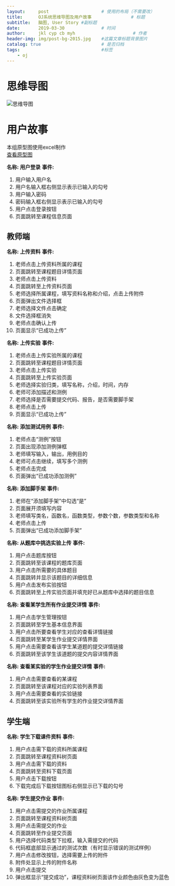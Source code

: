 ```yaml
---
layout:     post                    # 使用的布局（不需要改）
title:      OJ系统思维导图及用户故事               # 标题 
subtitle:   脑图, User Story #副标题
date:       2019-03-30              # 时间
author:     jkl cyp cb myh                      # 作者
header-img: img/post-bg-2015.jpg    #这篇文章标题背景图片
catalog: true                       # 是否归档
tags:                               #标签
    - oj
---
```


# 思维导图
![思维导图](http://m.qpic.cn/psb?/V10i5mlt15feNY/LVm6y65WjMJlJTr8K.TrIIDTCYp4av*1u*qFwbFkv7s!/b/dBkBAAAAAAAA&bo=YAf2AwAAAAARB6I!&rf=viewer_4)

# 用户故事
本组原型图使用excel制作  
[查看原型图](https://github.com/jiandaobao/NKOJ)

**名称: 用户登录**
**事件:**
1. 用户输入用户名
2. 用户名输入框右侧显示表示已输入的勾号
3. 用户输入密码
4. 密码输入框右侧显示表示已输入的勾号
5. 用户点击登录按钮
6. 页面跳转至课程信息页面

## 教师端

**名称: 上传资料**
**事件:** 
1. 老师点击上传资料所属的课程
2. 页面跳转至课程题目详情页面
3. 老师点击上传资料
4. 页面跳转至上传资料页面
5. 老师选择所属课程，填写资料名称和介绍，点击上传附件
6. 页面弹出文件选择框
7. 老师选择文件点击确定
8. 文件选择框消失
9. 老师点击确认上传
10. 页面显示“已成功上传”

**名称: 上传实验**
**事件:** 
1. 老师点击上传实验所属的课程
2. 页面跳转至课程题目详情页面
3. 老师点击上传实验
4. 页面跳转至上传实验页面
5. 老师选择实验归类，填写名称，介绍，时间，内存
6. 老师可添加描述和测例
7. 老师选择是否需要提交代码、报告，是否需要脚手架
8. 老师点击上传
9. 页面显示“已成功上传”

**名称: 添加测试用例**
**事件:** 
1. 老师点击“测例”按钮
2. 页面出现添加测例弹框
3. 老师填写输入，输出，用例目的
4. 老师可点击继续，填写多个测例
5. 老师点击完成
6. 页面弹出“已成功添加测例”


**名称: 添加脚手架**
**事件:** 
1. 老师在“添加脚手架”中勾选“是”
2. 页面展开须填写内容
3. 老师填写类名，函数名，函数类型，参数个数，参数类型和名称
4. 老师点击上传
5. 页面弹出“已成功添加脚手架”

**名称: 从题库中挑选实验上传**
**事件:** 
1. 用户点击题库按钮
2. 页面跳转至该课程的题库页面
3. 用户点击所需要的具体题目
4. 页面跳转并显示该题目的详细信息
5. 用户点击发布实验按钮
6. 页面跳转至上传实验页面并填充好已从题库中选择的题目信息

**名称: 查看某学生所有作业提交详情**
**事件:** 
1. 用户点击学生管理按钮
2. 页面跳转至学生基本信息界面
3. 用户点击所要查看学生对应的查看详情链接
4. 页面跳转至某学生作业提交详情界面
5. 用户点击需要查看该学生某道题的提交详情链接
6. 页面跳转至该学生该道题的提交内容详情界面


**名称: 查看某实验的学生作业提交详情**
**事件:** 
1. 用户点击需要查看的某课程
2. 页面跳转至该课程对应的实验列表界面
3. 用户点击需要查看的实验链接
4. 页面跳转至该实验所有学生的作业提交详情界面

## 学生端
**名称: 学生下载课件资料**
**事件:**  
1. 用户点击需下载的资料所属课程
2. 页面跳转至课程资料树页面
3. 用户点击需下载的资料
4. 页面跳转至资料下载页面
5. 用户点击下载按钮
6. 下载完成后下载按钮图标右侧显示已下载的勾号

**名称: 学生提交作业**
**事件:**  
1. 用户点击需提交的作业所属课程
2. 页面跳转至课程资料树页面
3. 用户点击需提交的作业
4. 页面跳转至作业提交页面
5. 用户选择代码类型下拉框，输入需提交的代码
6. 代码框底部显示通过的测试次数（有时显示错误的测试样例）
7. 用户点击修改按钮，选择需要上传的附件
8. 附件处显示上传的附件名称
9. 用户点击提交
10. 弹出框显示“提交成功”，课程资料树页面该作业颜色由灰色变为蓝色
